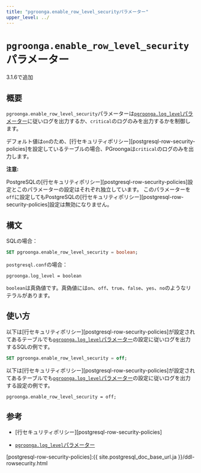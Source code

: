 ```yaml
---
title: "pgroonga.enable_row_level_securityパラメーター"
upper_level: ../
---
```


# `pgroonga.enable_row_level_security`パラメーター

3.1.6で追加

## 概要

`pgroonga.enable_row_level_security`パラメーターは[`pgroonga.log_level`パラメーター][log-level]に従いログを出力するか、`critical`のログのみを出力するかを制御します。

デフォルト値は`on`のため、[行セキュリティポリシー][postgresql-row-security-policies]を設定しているテーブルの場合、PGroongaは`critical`のログのみを出力します。

**注意:**

PostgreSQLの[行セキュリティポリシー][postgresql-row-security-policies]設定とこのパラメーターの設定はそれぞれ独立しています。
このパラメーターを`off`に設定してもPostgreSQLの[行セキュリティポリシー][postgresql-row-security-policies]設定は無効になりません。

## 構文

SQLの場合：

```sql
SET pgroonga.enable_row_level_security = boolean;
```

`postgresql.conf`の場合：

```text
pgroonga.log_level = boolean
```

`boolean`は真偽値です。真偽値には`on`、`off`、`true`、`false`、`yes`、`no`のようなリテラルがあります。

## 使い方

以下は[行セキュリティポリシー][postgresql-row-security-policies]が設定されてあるテーブルでも[`pgroonga.log_level`パラメーター][log-level]の設定に従いログを出力するSQLの例です。

```sql
SET pgroonga.enable_row_level_security = off;
```

以下は[行セキュリティポリシー][postgresql-row-security-policies]が設定されてあるテーブルでも[`pgroonga.log_level`パラメーター][log-level]の設定に従いログを出力する設定の例です。

```text
pgroonga.enable_row_level_security = off;
```

## 参考

  * [行セキュリティポリシー][postgresql-row-security-policies]

  * [`pgroonga.log_level`パラメーター][log-level]

[postgresql-row-security-policies]:{{ site.postgresql_doc_base_url.ja }}/ddl-rowsecurity.html

[log-level]:log-level.html
